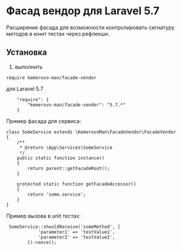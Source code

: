 # Фасад вендор для Laravel 5.7

 Расширение фасада для возможности контролировать сигнатуру методов в юнит тестах через рефлекшн.
 
## Установка

1. выполнить
```
require kemerovo-man/facade-vendor
```
для Laravel 5.7
```
    "require": {
        "kemerovo-man/facade-vendor": "5.7.*"
    }
```
Пример фасада для сервиса:
```
class SomeService extends \KemerovoMan\FacadeVendor\FacadeVendor
{
    /**
     * @return \App\Services\SomeService
     */
    public static function instance()
    {
        return parent::getFacadeRoot();
    }

    protected static function getFacadeAccessor()
    {
        return 'some.service';
    }
}
```

Пример вызова в unit тестах:
```
 SomeService::shouldReceive('someMethod', [
            'parameter1' => 'testValue1',
            'parameter2' => 'testValue2',
        ])->once();
```
